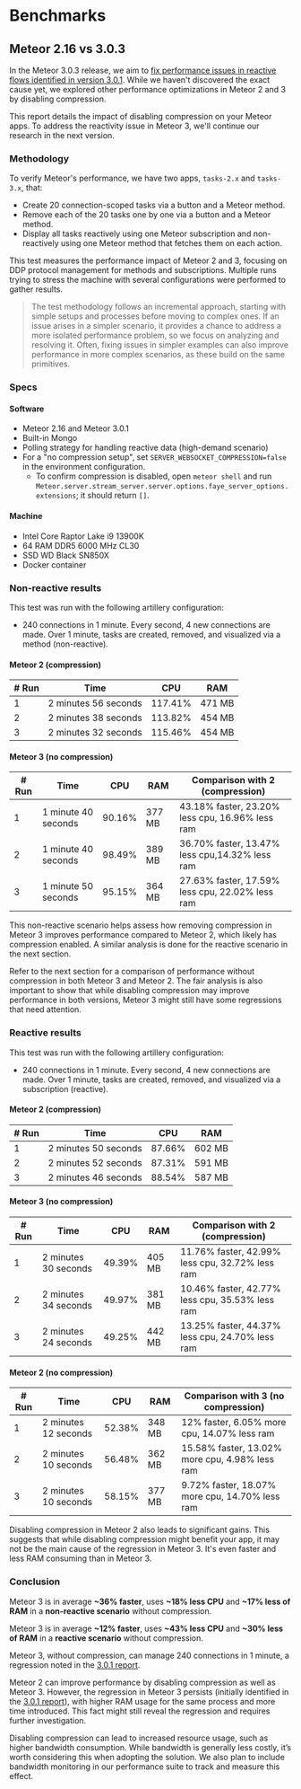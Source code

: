 # Benchmarks

## Meteor 2.16 vs 3.0.3

In the Meteor 3.0.3 release, we aim to [fix performance issues in reactive flows identified in version 3.0.1](../meteor2.16-vs-3.0.1). While we haven't discovered the exact cause yet, we explored other performance optimizations in Meteor 2 and 3 by disabling compression.

This report details the impact of disabling compression on your Meteor apps. To address the reactivity issue in Meteor 3, we'll continue our research in the next version.

### Methodology

To verify Meteor's performance, we have two apps, `tasks-2.x` and `tasks-3.x`, that:

- Create 20 connection-scoped tasks via a button and a Meteor method.
- Remove each of the 20 tasks one by one via a button and a Meteor method.
- Display all tasks reactively using one Meteor subscription and non-reactively using one Meteor method that fetches them on each action.

This test measures the performance impact of Meteor 2 and 3, focusing on DDP protocol management for methods and subscriptions. Multiple runs trying to stress the machine with several configurations were performed to gather results.

> The test methodology follows an incremental approach, starting with simple setups and processes before moving to complex ones. If an issue arises in a simpler scenario, it provides a chance to address a more isolated performance problem, so we focus on analyzing and resolving it. Often, fixing issues in simpler examples can also improve performance in more complex scenarios, as these build on the same primitives.

### Specs

#### Software

- Meteor 2.16 and Meteor 3.0.1
- Built-in Mongo
- Polling strategy for handling reactive data (high-demand scenario)
- For a "no compression setup", set `SERVER_WEBSOCKET_COMPRESSION=false` in the environment configuration.
    - To confirm compression is disabled, open `meteor shell` and run `Meteor.server.stream_server.server.options.faye_server_options.extensions`; it should return `[]`.

#### Machine

- Intel Core Raptor Lake i9 13900K
- 64 RAM DDR5 6000 MHz CL30
- SSD WD Black SN850X
- Docker container

### Non-reactive results

This test was run with the following artillery configuration:

- 240 connections in 1 minute. Every second, 4 new connections are made. Over 1 minute, tasks are created, removed, and visualized via a method (non-reactive).

#### Meteor 2 (compression)

| # Run | Time                 | CPU     | RAM    |
| ----- | -------------------- | ------- | ------ |
| 1     | 2 minutes 56 seconds | 117.41% | 471 MB |
| 2     | 2 minutes 38 seconds | 113.82% | 454 MB |
| 3     | 2 minutes 32 seconds | 115.46% | 454 MB |


#### Meteor 3 (no compression)

| # Run | Time                | CPU    | RAM    | Comparison with 2 (compression)                 |
| ----- | ------------------- | ------ | ------ | ----------------------------------------------- |
| 1     | 1 minute 40 seconds | 90.16% | 377 MB | 43.18% faster, 23.20% less cpu, 16.96% less ram |
| 2     | 1 minute 40 seconds | 98.49% | 389 MB | 36.70% faster, 13.47% less cpu,14.32% less ram  |
| 3     | 1 minute 50 seconds | 95.15% | 364 MB | 27.63% faster, 17.59% less cpu, 22.02% less ram |


This non-reactive scenario helps assess how removing compression in Meteor 3 improves performance compared to Meteor 2, which likely has compression enabled. A similar analysis is done for the reactive scenario in the next section.

Refer to the next section for a comparison of performance without compression in both Meteor 3 and Meteor 2. The fair analysis is also important to show that while disabling compression may improve performance in both versions, Meteor 3 might still have some regressions that need attention.

### Reactive results

This test was run with the following artillery configuration:

- 240 connections in 1 minute. Every second, 4 new connections are made. Over 1 minute, tasks are created, removed, and visualized via a subscription (reactive).

#### Meteor 2 (compression)

| # Run | Time                 | CPU    | RAM    |
| ----- | -------------------- | ------ | ------ |
| 1     | 2 minutes 50 seconds | 87.66% | 602 MB |
| 2     | 2 minutes 52 seconds | 87.31% | 591 MB |
| 3     | 2 minutes 46 seconds | 88.54% | 587 MB |


####  Meteor 3 (no compression)

| # Run | Time                 | CPU    | RAM    | Comparison with 2 (compression)                 |
| ----- | -------------------- | ------ | ------ | ----------------------------------------------- |
| 1     | 2 minutes 30 seconds | 49.39% | 405 MB | 11.76% faster, 42.99% less cpu, 32.72% less ram |
| 2     | 2 minutes 34 seconds | 49.97% | 381 MB | 10.46% faster, 42.77% less cpu, 35.53% less ram |
| 3     | 2 minutes 24 seconds | 49.25% | 442 MB | 13.25% faster, 44.37% less cpu, 24.70% less ram |

#### Meteor 2 (no compression)

| # Run | Time                 | CPU    | RAM    | Comparison with 3 (no compression)              |
| ----- | -------------------- | ------ | ------ | ----------------------------------------------- |
| 1     | 2 minutes 12 seconds | 52.38% | 348 MB | 12% faster, 6.05% more cpu, 14.07% less ram |
| 2     | 2 minutes 10 seconds | 56.48% | 362 MB | 15.58% faster, 13.02% more cpu, 4.98% less ram |
| 3     | 2 minutes 10 seconds | 58.15% | 377 MB | 9.72% faster, 18.07% more cpu, 14.70% less ram |

Disabling compression in Meteor 2 also leads to significant gains. This suggests that while disabling compression might benefit your app, it may not be the main cause of the regression in Meteor 3. It's even faster and less RAM consuming than in Meteor 3.

### Conclusion

Meteor 3 is in average **~36% faster**, uses **~18% less CPU** and  **~17% less of RAM** in a **non-reactive scenario** without compression.

Meteor 3 is in average **~12% faster**, uses **~43% less CPU** and **~30% less of RAM** in a **reactive scenario** without compression.

Meteor 3, without compression, can manage 240 connections in 1 minute, a regression noted in the [3.0.1 report](../meteor2.16-vs-3.0.1).

Meteor 2 can improve performance by disabling compression as well as Meteor 3. However, the regression in Meteor 3 persists (initially identified in the [3.0.1 report](../meteor2.16-vs-3.0.1)), with higher RAM usage for the same process and more time introduced. This fact might still reveal the regression and requires further investigation.

Disabling compression can lead to increased resource usage, such as higher bandwidth consumption. While bandwidth is generally less costly, it’s worth considering this when adopting the solution. We also plan to include bandwidth monitoring in our performance suite to track and measure this effect.
